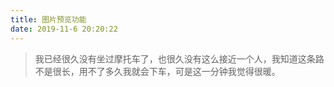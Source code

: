 ```yaml
---
title: 图片预览功能
date: 2019-11-6 20:20:22
---
```


> 我已经很久没有坐过摩托车了，也很久没有这么接近一个人，我知道这条路不是很长，用不了多久我就会下车，可是这一分钟我觉得很暖。

<Image img="https://imgqn.gaococ.com/dlts13.png" />
